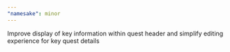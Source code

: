 ```yaml
---
"namesake": minor
---
```


Improve display of key information within quest header and simplify editing experience for key quest details
